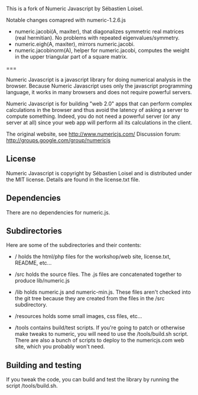 This is a fork of Numeric Javascript by Sébastien Loisel.

Notable changes comapred with numeric-1.2.6.js

- numeric.jacobi(A, maxiter), that diagonalizes symmetric real matrices (real hermitian). No problems with repeated eigenvalues/symmetry.
- numeric.eigh(A, maxiter), mirrors numeric.jacobi.
- numeric.jacobinorm(A), helper for numeric.jacobi, computes the weight in the upper triangular part of a square matrix.

===

Numeric Javascript is a javascript library for doing numerical
analysis in the browser. Because Numeric Javascript uses only the
javascript programming language, it works in many browsers and does
not require powerful servers.

Numeric Javascript is for building "web 2.0" apps that can perform
complex calculations in the browser and thus avoid the latency of
asking a server to compute something. Indeed, you do not need a
powerful server (or any server at all) since your web app will perform
all its calculations in the client.

The original website, see http://www.numericjs.com/
Discussion forum: http://groups.google.com/group/numericjs

License
-------

Numeric Javascript is copyright by Sébastien Loisel and is distributed
under the MIT license. Details are found in the license.txt file.

Dependencies
------------

There are no dependencies for numeric.js.

Subdirectories
--------------

Here are some of the subdirectories and their contents:

* / holds the html/php files for the workshop/web site, license.txt, README, etc...

* /src holds the source files. The .js files are concatenated together to produce lib/numeric.js

* /lib holds numeric.js and numeric-min.js. These files aren't checked into the git tree because
they are created from the files in the /src subdirectory.

* /resources holds some small images, css files, etc...

* /tools contains build/test scripts. If you're going to patch or otherwise make tweaks to numeric,
you will need to use the /tools/build.sh script. There are also a bunch of scripts to deploy to
the numericjs.com web site, which you probably won't need.

Building and testing
--------------------

If you tweak the code, you can build and test the library by running the script /tools/build.sh.
